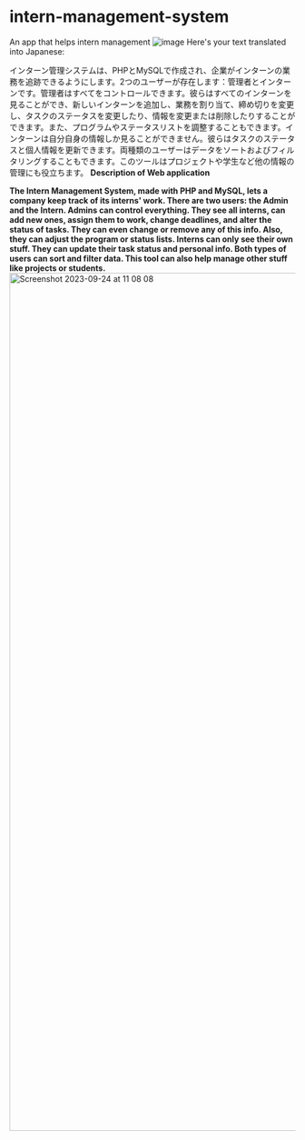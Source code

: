 # intern-management-system
An app that helps intern management
![image](https://github.com/prajwal801/intern-management-system/assets/123920656/f3c813b3-b30c-467b-9c7d-88d0dd1e3f2b)
Here's your text translated into Japanese:

インターン管理システムは、PHPとMySQLで作成され、企業がインターンの業務を追跡できるようにします。2つのユーザーが存在します：管理者とインターンです。管理者はすべてをコントロールできます。彼らはすべてのインターンを見ることができ、新しいインターンを追加し、業務を割り当て、締め切りを変更し、タスクのステータスを変更したり、情報を変更または削除したりすることができます。また、プログラムやステータスリストを調整することもできます。インターンは自分自身の情報しか見ることができません。彼らはタスクのステータスと個人情報を更新できます。両種類のユーザーはデータをソートおよびフィルタリングすることもできます。このツールはプロジェクトや学生など他の情報の管理にも役立ちます。
**Description of Web application**

**The Intern Management System, made with PHP and MySQL, lets a company keep track of its interns' work. There are two users: the Admin and the Intern. Admins can control everything. They see all interns, can add new ones, assign them to work, change deadlines, and alter the status of tasks. They can even change or remove any of this info. Also, they can adjust the program or status lists. Interns can only see their own stuff. They can update their task status and personal info. Both types of users can sort and filter data. This tool can also help manage other stuff like projects or students.**
<img width="1510" alt="Screenshot 2023-09-24 at 11 08 08" src="https://github.com/prajwal801/intern-management-system/assets/123920656/bf625fbb-8d07-41b8-839b-f37b98283f3b">
